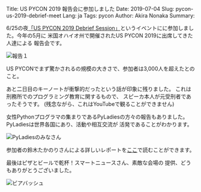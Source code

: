 Title: US PYCON 2019 報告会に参加しました
Date: 2019-07-04
Slug: pycon-us-2019-debrief-meet
Lang: ja
Tags: pycon
Author: Akira Nonaka
Summary: 

6/25の夜[「US PYCON 2019 Debrief Session」](https://pyconjp.connpass.com/event/132537/)というイベントにに参加しました。今年の5月に
米国オハイオ州で開催されたUS PYCON 2019に出席してきた人達による
報告会です。

![報告１]({filename}/images/pycon-us-2019-debrief/DSC_0009.jpg)

US PYCONでまず驚かされるの規模の大きさで、参加者は3,000人を超えたとのこと。

あと二日目のキーノートが衝撃的だったという話が印象に残りました。
これは刑務所でのプログラミング教育に関するもので、
スピーカ本人が元受刑者であったそうです。
 (残念ながら、これはYouTubeで観ることができません)

女性Pythonプログラマの集まりであるPyLadiesの方々の報告もありました。PyLadiesは世界各国にあり、活動や相互交流が
活発であることがわかります。

![PyLadiesのみなさん]({filename}/images/pycon-us-2019-debrief/DSC_0014.jpg)

参加者の鈴木たかのりさんによる詳しいレポートを[ここ](https://gihyo.jp/news/report/01/us-pycon2019)で読むことができます。

最後はピザとビールで乾杯！スマートニュースさん、素敵な会場の
提供、どうもありがとうございました。

![ビアバッシュ]({filename}/images/pycon-us-2019-debrief/IMG_4796.jpg)